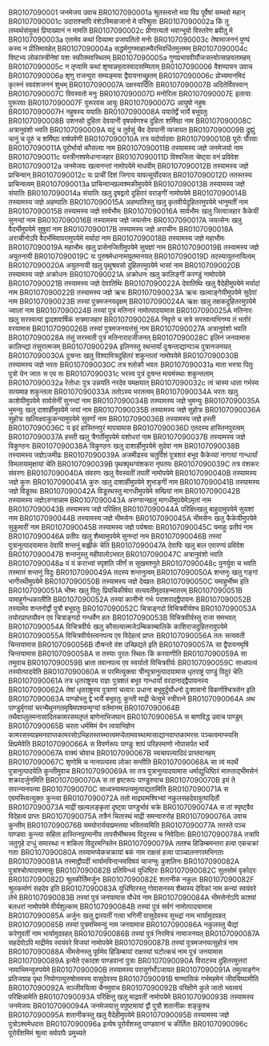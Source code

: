 BR0107090001	जनमेजय उवाच
BR0107090001a	श्रुतस्त्वत्तो मया विप्र पूर्वेषां सम्भवो महान्
BR0107090001c	उदाराश्चापि वंशेऽस्मिन्राजानो मे परिश्रुताः
BR0107090002a	किं तु लघ्वर्थसंयुक्तं प्रियाख्यानं न मामति
BR0107090002c	प्रीणात्यतो भवान्भूयो विस्तरेण ब्रवीतु मे
BR0107090003a	एतामेव कथां दिव्यामा प्रजापतितो मनोः
BR0107090003c	तेषामाजननं पुण्यं कस्य न प्रीतिमावहेत्
BR0107090004a	सद्धर्मगुणमाहात्म्यैरभिवर्धितमुत्तमम्
BR0107090004c	विष्टभ्य लोकांस्त्रीनेषां यशः स्फीतमवस्थितम्
BR0107090005a	गुणप्रभाववीर्यौजःसत्त्वोत्साहवतामहम्
BR0107090005c	न तृप्यामि कथां शृण्वन्नमृतास्वादसम्मिताम्
BR0107090006	वैशम्पायन उवाच
BR0107090006a	शृणु राजन्पुरा सम्यङ्मया द्वैपायनाच्छ्रुतम्
BR0107090006c	प्रोच्यमानमिदं कृत्स्नं स्ववंशजननं शुभम्
BR0107090007A	दक्षस्यादितिः
BR0107090007B	अदितेर्विवस्वान्
BR0107090007C	विवस्वतो मनुः
BR0107090007D	मनोरिला
BR0107090007E	इलायाः पुरूरवाः
BR0107090007F	पुरूरवस आयुः
BR0107090007G	आयुषो नहुषः
BR0107090007H	नहुषस्य ययातिः
BR0107090008A	ययातेर्द्वे भार्ये बभूवतुः
BR0107090008B	उशनसो दुहिता देवयानी वृषपर्वणश्च दुहिता शर्मिष्ठा नाम
BR0107090008C	अत्रानुवंशो भवति
BR0107090009A	यदुं च तुर्वसुं चैव देवयानी व्यजायत
BR0107090009B	द्रुह्युं चानुं च पूरुं च शर्मिष्ठा वार्षपर्वणी
BR0107090010A	तत्र यदोर्यादवाः
BR0107090010B	पूरोः पौरवाः
BR0107090011A	पूरोर्भार्या कौसल्या नाम
BR0107090011B	तस्यामस्य जज्ञे जनमेजयो नाम
BR0107090011c	यस्त्रीनश्वमेधानाजहार
BR0107090011D	विश्वजिता चेष्ट्वा वनं प्रविवेश
BR0107090012a	जनमेजयः खल्वनन्तां नामोपयेमे माधवीम्
BR0107090012B	तस्यामस्य जज्ञे प्राचिन्वान्
BR0107090012c	यः प्राचीं दिशं जिगाय यावत्सूर्योदयात्
BR0107090012D	ततस्तस्य प्राचिन्वत्वम्
BR0107090013a	प्राचिन्वान्खल्वश्मकीमुपयेमे
BR0107090013B	तस्यामस्य जज्ञे संयातिः
BR0107090014a	संयातिः खलु दृषद्वतो दुहितरं वराङ्गीं नामोपयेमे
BR0107090014B 	तस्यामस्य जज्ञे अहम्पातिः
BR0107090015A	अहम्पातिस्तु खलु कृतवीर्यदुहितरमुपयेमे भानुमतीं नाम
BR0107090015B	तस्यामस्य जज्ञे सार्वभौमः
BR0107090016A	सार्वभौमः खलु जित्वाजहार कैकेयीं सुनन्दां नाम
BR0107090016B	तस्यामस्य जज्ञे जयत्सेनः
BR0107090017A	जयत्सेनः खलु वैदर्भीमुपयेमे सुषुवां नाम
BR0107090017B	तस्यामस्य जज्ञे अराचीनः
BR0107090018A	अराचीनोऽपि वैदर्भीमेवापरामुपयेमे मर्यादां नाम
BR0107090018B	तस्यामस्य जज्ञे महाभौमः
BR0107090019A	महाभौमः खलु प्रासेनजितीमुपयेमे सुयज्ञां नाम
BR0107090019B	तस्यामस्य जज्ञे अयुतनायी
BR0107090019C	यः पुरुषमेधानामयुतमानयत्
BR0107090019D	तदस्यायुतनायित्वम्
BR0107090020A	अयुतनायी खलु पृथुश्रवसो दुहितरमुपयेमे भासां नाम
BR0107090020B	तस्यामस्य जज्ञे अक्रोधनः
BR0107090021A	अक्रोधनः खलु कालिङ्गीं करण्डुं नामोपयेमे
BR0107090021B	तस्यामस्य जज्ञे देवातिथिः
BR0107090022A	देवातिथिः खलु वैदेहीमुपयेमे मर्यादां नाम
BR0107090022B	तस्यामस्य जज्ञे ऋचः
BR0107090023A	ऋचः खल्वाङ्गेयीमुपयेमे सुदेवां नाम
BR0107090023B	तस्यां पुत्रमजनयदृक्षम्
BR0107090024A	ऋक्षः खलु तक्षकदुहितरमुपयेमे ज्वालां नाम
BR0107090024B	तस्यां पुत्रं मतिनारं नामोत्पादयामास
BR0107090025A	मतिनारः खलु सरस्वत्यां द्वादशवार्षिकं सत्रमाजहार
BR0107090026A	निवृत्ते च सत्रे सरस्वत्यभिगम्य तं भर्तारं वरयामास
BR0107090026B	तस्यां पुत्रमजनयत्तंसुं नाम
BR0107090027A	अत्रानुवंशो भवति
BR0107090028A	तंसुं सरस्वती पुत्रं मतिनारादजीजनत्
BR0107090028C	इलिनं जनयामास कालिन्द्यां तंसुरात्मजम्
BR0107090029A	इलिनस्तु रथन्तर्यां दुःषन्ताद्यान्पञ्च पुत्रानजनयत्
BR0107090030A	दुःषन्तः खलु विश्वामित्रदुहितरं शकुन्तलां नामोपयेमे
BR0107090030B	तस्यामस्य जज्ञे भरतः
BR0107090030C	तत्र श्लोकौ भवतः
BR0107090031a	माता भस्त्रा पितुः पुत्रो येन जातः स एव सः
BR0107090031c	भरस्व पुत्रं दुःषन्त मावमंस्थाः शकुन्तलाम्
BR0107090032a	रेतोधाः पुत्र उन्नयति नरदेव यमक्षयात्
BR0107090032c	त्वं चास्य धाता गर्भस्य सत्यमाह शकुन्तला
BR0107090033A	ततोऽस्य भरतत्वम्
BR0107090034A	भरतः खलु काशेयीमुपयेमे सार्वसेनीं सुनन्दां नाम
BR0107090034B	तस्यामस्य जज्ञे भुमन्युः
BR0107090035A	भुमन्युः खलु दाशार्हीमुपयेमे जयां नाम
BR0107090035B	तस्यामस्य जज्ञे सुहोत्रः
BR0107090036A	सुहोत्रः खल्विक्ष्वाकुकन्यामुपयेमे सुवर्णां नाम
BR0107090036B	तस्यामस्य जज्ञे हस्ती
BR0107090036C	य इदं हास्तिनपुरं मापयामास
BR0107090036D	एतदस्य हास्तिनपुरत्वम्
BR0107090037A	हस्ती खलु त्रैगर्तीमुपयेमे यशोधरां नाम
BR0107090037B	तस्यामस्य जज्ञे विकुण्ठनः
BR0107090038A	विकुण्ठनः खलु दाशार्हीमुपयेमे सुदेवां नाम
BR0107090038B	तस्यामस्य जज्ञेऽजमीढः
BR0107090039A	अजमीढस्य चतुर्विंशं पुत्रशतं बभूव कैकेय्यां नागायां गान्धार्यां विमलायामृक्षायां चेति
BR0107090039B	पृथक्पृथग्वंशकरा नृपतयः
BR0107090039C	तत्र वंशकरः संवरणः
BR0107090040A	संवरणः खलु वैवस्वतीं तपतीं नामोपयेमे
BR0107090040B	तस्यामस्य जज्ञे कुरुः
BR0107090041A	कुरुः खलु दाशार्हीमुपयेमे शुभाङ्गीं नाम
BR0107090041B	तस्यामस्य जज्ञे विडूरथः
BR0107090042A	विडूरथस्तु मागधीमुपयेमे सम्प्रियां नाम
BR0107090042B	तस्यामस्य जज्ञेऽरुग्वान्नाम
BR0107090043A	अरुग्वान्खलु मागधीमुपयेमेऽमृतां नाम
BR0107090043B	तस्यामस्य जज्ञे परिक्षित्
BR0107090044A	परिक्षित्खलु बाहुदामुपयेमे सुयशां नाम
BR0107090044B	तस्यामस्य जज्ञे भीमसेनः
BR0107090045A	भीमसेनः खलु कैकेयीमुपयेमे सुकुमारीं नाम
BR0107090045B	तस्यामस्य जज्ञे पर्यश्रवाः
BR0107090045C	यमाहुः प्रतीपं नाम
BR0107090046A	प्रतीपः खलु शैब्यामुपयेमे सुनन्दां नाम
BR0107090046B	तस्यां पुत्रानुत्पादयामास देवापिं शन्तनुं बाह्लीकं चेति
BR0107090047A	देवापिः खलु बाल एवारण्यं प्रविवेश
BR0107090047B	शन्तनुस्तु महीपालोऽभवत्
BR0107090047C	अत्रानुवंशो भवति
BR0107090048a	यं यं कराभ्यां स्पृशति जीर्णं स सुखमश्नुते
BR0107090048c	पुनर्युवा च भवति तस्मात्तं शन्तनुं विदुः
BR0107090049A	तदस्य शन्तनुत्वम्
BR0107090050A	शन्तनुः खलु गङ्गां भागीरथीमुपयेमे
BR0107090050B	तस्यामस्य जज्ञे देवव्रतः
BR0107090050C	यमाहुर्भीष्म इति
BR0107090051A	भीष्मः खलु पितुः प्रियचिकीर्षया सत्यवतीमुदवहन्मातरम्
BR0107090051B	यामाहुर्गन्धकालीति
BR0107090052A	तस्यां कानीनो गर्भः पराशराद्द्वैपायनः
BR0107090052B	तस्यामेव शन्तनोर्द्वौ पुत्रौ बभूवतुः
BR0107090052C	चित्राङ्गदो विचित्रवीर्यश्च
BR0107090053A	तयोरप्राप्तयौवन एव चित्राङ्गदो गन्धर्वेण हतः
BR0107090053B	विचित्रवीर्यस्तु राजा समभवत्
BR0107090054A	विचित्रवीर्यः खलु कौसल्यात्मजेऽम्बिकाम्बालिके काशिराजदुहितरावुपयेमे
BR0107090055A	विचित्रवीर्यस्त्वनपत्य एव विदेहत्वं प्राप्तः
BR0107090056A	ततः सत्यवती चिन्तयामास
BR0107090056B	दौःषन्तो वंश उच्छिद्यते इति
BR0107090057A	सा द्वैपायनमृषिं चिन्तयामास
BR0107090058A	स तस्याः पुरतः स्थितः किं करवाणीति
BR0107090059A	सा तमुवाच
BR0107090059B	भ्राता तवानपत्य एव स्वर्यातो विचित्रवीर्यः
BR0107090059C	साध्वपत्यं तस्योत्पादयेति
BR0107090060A	स परमित्युक्त्वा त्रीन्पुत्रानुत्पादयामास धृतराष्ट्रं पाण्डुं विदुरं चेति
BR0107090061A	तत्र धृतराष्ट्रस्य राज्ञः पुत्रशतं बभूव गान्धार्यां वरदानाद्द्वैपायनस्य
BR0107090062A	तेषां धृतराष्ट्रस्य पुत्राणां चत्वारः प्रधाना बभूवुर्दुर्योधनो दुःशासनो विकर्णश्चित्रसेन इति
BR0107090063A	पाण्डोस्तु द्वे भार्ये बभूवतुः कुन्ती माद्री चेत्युभे स्त्रीरत्ने
BR0107090064A	अथ पाण्डुर्मृगयां चरन्मैथुनगतमृषिमपश्यन्मृग्यां वर्तमानम्
BR0107090064B	तथैवाप्लुतमनासादितकामरसमतृप्तं बाणेनाभिजघान
BR0107090065A	स बाणविद्ध उवाच पाण्डुम्
BR0107090065B	चरता धर्ममिमं येन त्वयाभिज्ञेन कामरसस्याहमनवाप्तकामरसोऽभिहतस्तस्मात्त्वमप्येतामवस्थामासाद्यानवाप्तकामरसः पञ्चत्वमाप्स्यसि क्षिप्रमेवेति
BR0107090066A	स विवर्णरूपः पाण्डुः शापं परिहरमाणो नोपासर्पत भार्ये
BR0107090067A	वाक्यं चोवाच
BR0107090067B	स्वचापल्यादिदं प्राप्तवानहम्
BR0107090067C	शृणोमि च नानपत्यस्य लोका सन्तीति
BR0107090068A	सा त्वं मदर्थे पुत्रानुत्पादयेति कुन्तीमुवाच
BR0107090069A	सा तत्र पुत्रानुत्पादयामास धर्माद्युधिष्ठिरं मारुताद्भीमसेनं शक्रादर्जुनमिति
BR0107090070A	स तां हृष्टरूपः पाण्डुरुवाच
BR0107090070B   इयं ते सपत्न्यनपत्या
BR0107090070C	साध्वस्यामपत्यमुत्पाद्यतामिति
BR0107090071A	स एवमस्त्वित्युक्तः कुन्त्या
BR0107090072A	ततो माद्र्यामश्विभ्यां नकुलसहदेवावुत्पादितौ
BR0107090073A	माद्रीं खल्वलङ्कृतां दृष्ट्वा पाण्डुर्भावं चक्रे
BR0107090074A	स तां स्पृष्ट्वैव विदेहत्वं प्राप्तः
BR0107090075A	तत्रैनं चितास्थं माद्री समन्वारुरोह
BR0107090076A	उवाच कुन्तीम्
BR0107090076B	यमयोरार्ययाप्रमत्तया भवितव्यमिति
BR0107090077A	ततस्ते पञ्च पाण्डवाः कुन्त्या सहिता हास्तिनपुरमानीय तापसैर्भीष्मस्य विदुरस्य च निवेदिताः
BR0107090078A	तत्रापि जतुगृहे दग्धुं समारब्धा न शकिता विदुरमन्त्रितेन
BR0107090079A	ततश्च हिडिम्बमन्तरा हत्वा एकचक्रां गताः
BR0107090080A	तस्यामप्येकचक्रायां बकं नाम राक्षसं हत्वा पाञ्चालनगरमभिगताः
BR0107090081A	तस्माद्द्रौपदीं भार्यामविन्दन्स्वविषयं चाजग्मुः कुशलिनः
BR0107090082A	पुत्रांश्चोत्पादयामासुः
BR0107090082B	प्रतिविन्ध्यं युधिष्ठिरः
BR0107090082C	सुतसोमं वृकोदरः
BR0107090082D	श्रुतकीर्तिमर्जुनः
BR0107090082E	शतानीकं नकुलः
BR0107090082F	श्रुतकर्माणं सहदेव इति
BR0107090083A	युधिष्ठिरस्तु गोवासनस्य शैब्यस्य देविकां नाम कन्यां स्वयंवरे लेभे
BR0107090083B	तस्यां पुत्रं जनयामास यौधेयं नाम
BR0107090084A	भीमसेनोऽपि काश्यां बलधरां नामोपयेमे वीर्यशुल्काम्
BR0107090084B	तस्यां पुत्रं सर्वगं नामोत्पादयामास
BR0107090085A	अर्जुनः खलु द्वारवतीं गत्वा भगिनीं वासुदेवस्य सुभद्रां नाम भार्यामुदवहत्
BR0107090085B	तस्यां पुत्रमभिमन्युं नाम जनयामास
BR0107090086A	नकुलस्तु चैद्यां करेणुवतीं नाम भार्यामुदवहत्
BR0107090086B	तस्यां पुत्रं निरमित्रं नामाजनयत्
BR0107090087A	सहदेवोऽपि माद्रीमेव स्वयंवरे विजयां नामोपयेमे
BR0107090087B	तस्यां पुत्रमजनयत्सुहोत्रं नाम
BR0107090088A	भीमसेनस्तु पूर्वमेव हिडिम्बायां राक्षस्यां घटोत्कचं नाम पुत्रं जनयामास
BR0107090089A	इत्येते एकादश पाण्डवानां पुत्राः
BR0107090090A	विराटस्य दुहितरमुत्तरां नामाभिमन्युरुपयेमे
BR0107090090B	तस्यामस्य परासुर्गर्भोऽजायत
BR0107090091A	तमुत्सङ्गेन प्रतिजग्राह पृथा नियोगात्पुरुषोत्तमस्य वासुदेवस्य
BR0107090091B	षाण्मासिकं गर्भमहमेनं जीवयिष्यामीति
BR0107090092A	सञ्जीवयित्वा चैनमुवाच
BR0107090092B	परिक्षीणे कुले जातो भवत्वयं परिक्षिन्नामेति
BR0107090093A	परिक्षित्तु खलु माद्रवतीं नामोपयेमे
BR0107090093B	तस्यामस्य जनमेजयः
BR0107090094A	जनमेजयात्तु वपुष्टमायां द्वौ पुत्रौ शतानीकः शङ्कुश्च
BR0107090095A	शतानीकस्तु खलु वैदेहीमुपयेमे
BR0107090095B	तस्यामस्य जज्ञे पुत्रोऽश्वमेधदत्तः
BR0107090096a	इत्येष पूरोर्वंशस्तु पाण्डवानां च कीर्तितः
BR0107090096c	पूरोर्वंशमिमं श्रुत्वा सर्वपापैः प्रमुच्यते

